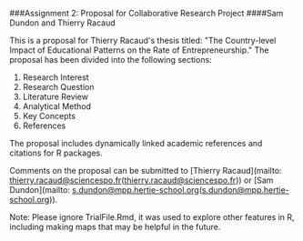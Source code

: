 ###Assignment 2: Proposal for Collaborative Research Project
####Sam Dundon and Thierry Racaud

This is a proposal for Thierry Racaud's thesis titled: "The Country-level Impact of Educational Patterns on the Rate of Entrepreneurship."  The proposal has been divided into the following sections:  

1. Research Interest  
2. Research Question 
3. Literature Review 
4. Analytical Method  
5. Key Concepts  
6. References    


The proposal includes dynamically linked academic references and citations for R packages.

Comments on the proposal can be submitted to [Thierry Racaud](mailto: thierry.racaud@sciencespo.fr(thierry.racaud@sciencespo.fr)) or [Sam Dundon](mailto: s.dundon@mpp.hertie-school.org(s.dundon@mpp.hertie-school.org)).

Note: Please ignore TrialFile.Rmd, it was used to explore other features in R, including making maps that may be helpful in the future.

